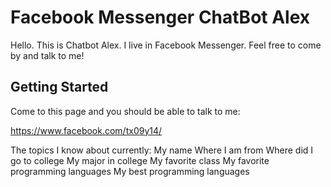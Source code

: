 # Facebook Messenger ChatBot Alex

Hello. This is Chatbot Alex. I live in Facebook Messenger. Feel free to come by and talk to me!

## Getting Started

Come to this page and you should be able to talk to me:

https://www.facebook.com/tx09y14/

The topics I know about currently:
My name
Where I am from
Where did I go to college
My major in college
My favorite class
My favorite programming languages
My best programming languages
